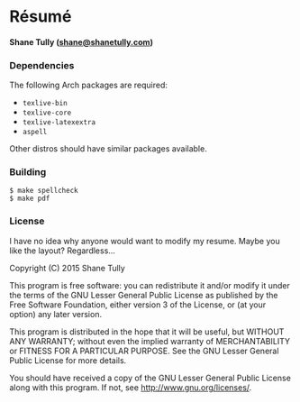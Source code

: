 Résumé
======

#### Shane Tully (shane@shanetully.com)

### Dependencies

The following Arch packages are required:

* `texlive-bin`
* `texlive-core`
* `texlive-latexextra`
* `aspell`

Other distros should have similar packages available.

### Building

    $ make spellcheck
    $ make pdf

### License

I have no idea why anyone would want to modify my resume. Maybe you like the layout? Regardless...

Copyright (C) 2015 Shane Tully

This program is free software: you can redistribute it and/or modify
it under the terms of the GNU Lesser General Public License as published by
the Free Software Foundation, either version 3 of the License, or
(at your option) any later version.

This program is distributed in the hope that it will be useful,
but WITHOUT ANY WARRANTY; without even the implied warranty of
MERCHANTABILITY or FITNESS FOR A PARTICULAR PURPOSE.  See the
GNU Lesser General Public License for more details.

You should have received a copy of the GNU Lesser General Public License
along with this program.  If not, see <http://www.gnu.org/licenses/>.
